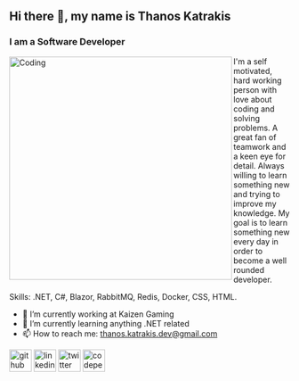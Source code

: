 ## Hi there 👋, my name is Thanos Katrakis
### I am a Software Developer

<img align="left" alt="Coding" width="400" src="https://camo.githubusercontent.com/c1dcb74cc1c1835b1d716f5051499a2814c683c806b15f04b0eba492863703e9/68747470733a2f2f63646e2e6472696262626c652e636f6d2f75736572732f3733303730332f73637265656e73686f74732f363538313234332f6176656e746f2e676966">

I'm a self motivated, hard working person with love about coding and solving problems. A great fan of teamwork and a keen eye for detail. Always willing to learn something new and trying to improve my knowledge. My goal is to learn something new every day in order to become a well rounded developer.

Skills: .NET, C#, Blazor, RabbitMQ, Redis, Docker, CSS, HTML.

- 🔭 I’m currently working at Kaizen Gaming 
- 🌱 I’m currently learning anything .NET related 
- 📫 How to reach me: thanos.katrakis.dev@gmail.com 


[<img src='https://cdn.jsdelivr.net/npm/simple-icons@3.0.1/icons/github.svg' alt='github' height='40'>](https://github.com/ThanosKatrakis)  [<img src='https://cdn.jsdelivr.net/npm/simple-icons@3.0.1/icons/linkedin.svg' alt='linkedin' height='40'>](https://www.linkedin.com/in/thanoskatrakis/)  [<img src='https://cdn.jsdelivr.net/npm/simple-icons@3.0.1/icons/twitter.svg' alt='twitter' height='40'>](https://twitter.com/thanoskatrakis)  [<img src='https://cdn.jsdelivr.net/npm/simple-icons@3.0.1/icons/codepen.svg' alt='codepen' height='40'>](https://codepen.io/thanoskatrakis)  

